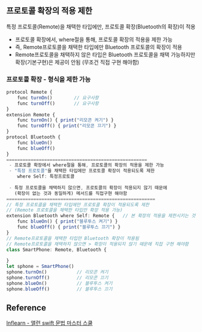 ## 프로토콜 확장의 적용 제한
특정 프로토콜(Remote)을 채택한 타입에만, 프로토콜 확장(Bluetooth의 확장)이 적용
- 프로토콜 확장에서, where절을 통해, 프로토콜 확장의 적용을 제한 가능
- 즉, Remote프로토콜을 채택한 타입에만 Bluetooth 프로토콜의 확장이 적용
- Remote프로토콜을 채택하지 않은 타입은 Bluetooth 프로토콜을 채택 가능하지만 확장(기본구현)은 제공이 안됨 (무조건 직접 구현 해야함)
### 프로토콜 확장 - 형식을 제한 가능
```javascript
protocol Remote {
    func turnOn()        // 요구사항
    func turnOff()       // 요구사항
}
extension Remote {
    func turnOn() { print("리모콘 켜기") }
    func turnOff() { print("리모콘 끄기") }
}
protocol Bluetooth {
    func blueOn()
    func blueOff()
}
====================================================
 - 프로토콜 확장에서 where절을 통해, 프로토콜의 확장의 적용을 제한 가능
 - "특정 프로토콜"을 채택한 타입에만 프로토콜 확장이 적용되도록 제한
    where Self: 특정프로토콜
 
 - 특정 프로토콜을 채택하지 않으면, 프로토콜의 확장이 적용되지 않기 때문에
   (확장이 없는 것과 동일하게) 메서드를 직접구현 해야함
=======================================================
// 특정 프로토콜을 채택한 타입에만 프로토콜 확장이 적용되도록 제한
// (Remote 프로토콜을 채택한 타입만 확장 적용 가능)
extension Bluetooth where Self: Remote {   // 본 확장의 적용을 제한시키는 것 가능 (구체적 구현의 적용범위를 제한)
    func blueOn() { print("블루투스 켜기") }
    func blueOff() { print("블루투스 끄기") }
}
// Remote프로토콜을 채택한 타입만 Bluetooth 확장이 적용됨
// Remote프로토콜을 채택하지 않으면 > 확장이 적용되지 않기 때문에 직접 구현 해야함
class SmartPhone: Remote, Bluetooth {
    
}
let sphone = SmartPhone()
sphone.turnOn()           // 리모콘 켜기
sphone.turnOff()          // 리모콘 끄기
sphone.blueOn()           // 블루투스 켜기
sphone.blueOff()          // 블루투스 끄기
```
## Reference
[Inflearn - 앨런 swift 문법 마스터 스쿨](https://www.inflearn.com/course/%EC%8A%A4%EC%9C%84%ED%94%84%ED%8A%B8-%EB%AC%B8%EB%B2%95-%EB%A7%88%EC%8A%A4%ED%84%B0-%EC%8A%A4%EC%BF%A8/dashboard)
